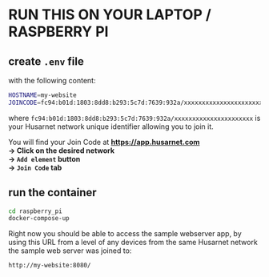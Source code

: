 # RUN THIS ON YOUR LAPTOP / RASPBERRY PI

## create `.env` file

with the following content:

```bash
HOSTNAME=my-website
JOINCODE=fc94:b01d:1803:8dd8:b293:5c7d:7639:932a/xxxxxxxxxxxxxxxxxxxxxx
```

where `fc94:b01d:1803:8dd8:b293:5c7d:7639:932a/xxxxxxxxxxxxxxxxxxxxxx` is your Husarnet network unique identifier allowing you to join it.


You will find your Join Code at **https://app.husarnet.com  
 -> Click on the desired network  
 -> `Add element` button  
 -> `Join Code` tab** 

## run the container

```bash
cd raspberry_pi
docker-compose-up
```

Right now you should be able to access the sample webserver app, by using this URL from a level of any devices from the same Husarnet network the sample web server was joined to:

```
http://my-website:8080/
```
